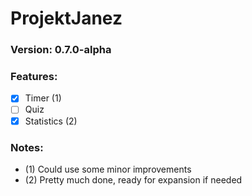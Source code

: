 # ProjektJanez
### Version: 0.7.0-alpha

### Features:
- [x] Timer (1)
- [ ] Quiz
- [x] Statistics (2)

### Notes:
- (1) Could use some minor improvements
- (2) Pretty much done, ready for expansion if needed

